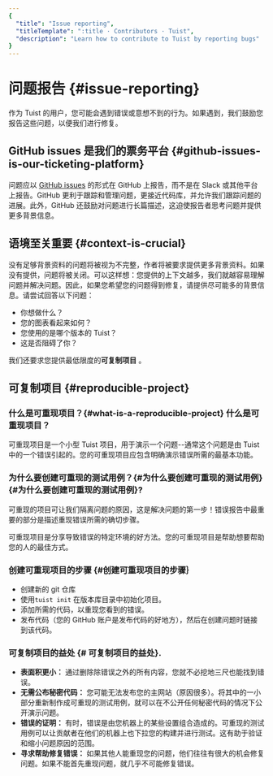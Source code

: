 ```yaml
---
{
  "title": "Issue reporting",
  "titleTemplate": ":title · Contributors · Tuist",
  "description": "Learn how to contribute to Tuist by reporting bugs"
}
---
```

# 问题报告 {#issue-reporting}

作为 Tuist 的用户，您可能会遇到错误或意想不到的行为。如果遇到，我们鼓励您报告这些问题，以便我们进行修复。

## GitHub issues 是我们的票务平台 {#github-issues-is-our-ticketing-platform}

问题应以 [GitHub issues](https://github.com/tuist/tuist/issues) 的形式在 GitHub 上报告，而不是在
Slack 或其他平台上报告。GitHub 更利于跟踪和管理问题，更接近代码库，并允许我们跟踪问题的进展。此外，GitHub
还鼓励对问题进行长篇描述，这迫使报告者思考问题并提供更多背景信息。

## 语境至关重要 {#context-is-crucial}

没有足够背景资料的问题将被视为不完整，作者将被要求提供更多背景资料。如果没有提供，问题将被关闭。可以这样想：您提供的上下文越多，我们就越容易理解问题并解决问题。因此，如果您希望您的问题得到修复，请提供尽可能多的背景信息。请尝试回答以下问题：

- 你想做什么？
- 您的图表看起来如何？
- 您使用的是哪个版本的 Tuist？
- 这是否阻碍了你？

我们还要求您提供最低限度的**可复制项目** 。

## 可复制项目 {#reproducible-project}

### 什么是可重现项目？{#what-is-a-reproducible-project} 什么是可重现项目？

可重现项目是一个小型 Tuist 项目，用于演示一个问题--通常这个问题是由 Tuist 中的一个错误引起的。您的可重现项目应包含明确演示错误所需的最基本功能。

### 为什么要创建可重现的测试用例？{#为什么要创建可重现的测试用例}{#为什么要创建可重现的测试用例}?

可重现的项目可让我们隔离问题的原因，这是解决问题的第一步！错误报告中最重要的部分是描述重现错误所需的确切步骤。

可重现项目是分享导致错误的特定环境的好方法。您的可重现项目是帮助想要帮助您的人的最佳方式。

### 创建可重现项目的步骤 {#创建可重现项目的步骤｝

- 创建新的 git 仓库
- 使用`tuist init` 在版本库目录中初始化项目。
- 添加所需的代码，以重现您看到的错误。
- 发布代码（您的 GitHub 账户是发布代码的好地方），然后在创建问题时链接到该代码。

### 可复制项目的益处 {# 可复制项目的益处}.

- **表面积更小：** 通过删除除错误之外的所有内容，您就不必挖地三尺也能找到错误。
- **无需公布秘密代码：**
  您可能无法发布您的主网站（原因很多）。将其中的一小部分重新制作成可重现的测试用例，就可以在不公开任何秘密代码的情况下公开演示问题。
- **错误的证明：**
  有时，错误是由您机器上的某些设置组合造成的。可重现的测试用例可以让贡献者在他们的机器上也下拉您的构建并进行测试。这有助于验证和缩小问题原因的范围。
- **寻求帮助修复错误：** 如果其他人能重现您的问题，他们往往有很大的机会修复问题。如果不能首先重现问题，就几乎不可能修复错误。
